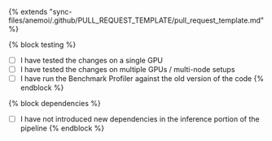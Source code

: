 {% extends "sync-files/anemoi/.github/PULL_REQUEST_TEMPLATE/pull_request_template.md" %}

{% block testing %}
-   [ ] I have tested the changes on a single GPU
-   [ ] I have tested the changes on multiple GPUs / multi-node setups
-   [ ] I have run the Benchmark Profiler against the old version of the code
{% endblock %}

{% block dependencies %}
-   [ ] I have not introduced new dependencies in the inference portion of the pipeline
{% endblock %}
